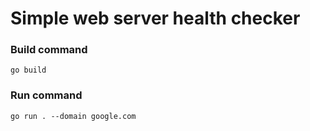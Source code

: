 # Simple web server health checker


### Build command

` go build `

### Run command
`go run . --domain google.com`